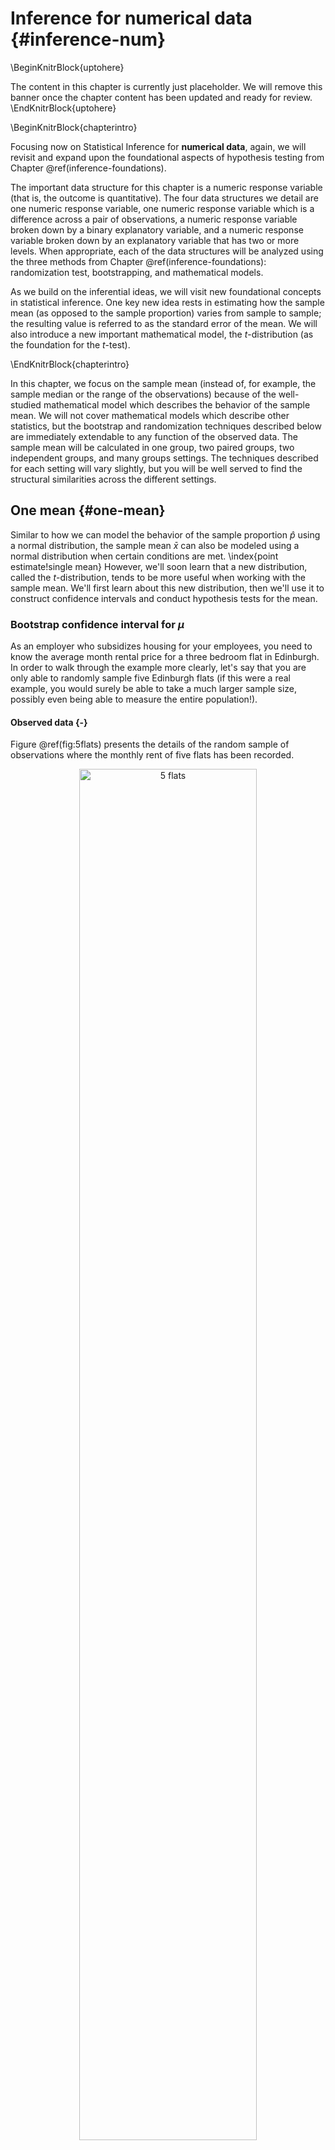 # Inference for numerical data {#inference-num}

\BeginKnitrBlock{uptohere}<div class="uptohere">The content in this chapter is currently just placeholder. We will remove this banner once the chapter content has been updated and ready for review.</div>\EndKnitrBlock{uptohere}

\BeginKnitrBlock{chapterintro}<div class="chapterintro">Focusing now on Statistical Inference for **numerical data**, again, we will revisit and expand upon the foundational aspects of hypothesis testing from Chapter \@ref(inference-foundations).

The important data structure for this chapter is a numeric response variable (that is, the outcome is quantitative).
The four data structures we detail are one numeric response variable, one numeric response variable which is a difference across a pair of observations, a numeric response variable broken down by a binary explanatory variable, and a numeric response variable broken down by an explanatory variable that has two or more levels.
When appropriate, each of the data structures will be analyzed using the three methods from Chapter \@ref(inference-foundations): randomization test, bootstrapping, and mathematical models.

As we build on the inferential ideas, we will visit new foundational concepts in statistical inference.  One key new idea rests in estimating how the sample mean (as opposed to the sample proportion) varies from sample to sample; the resulting value is referred to as the standard error of the mean.  We will also introduce a new important mathematical model, the $t$-distribution (as the foundation for the $t$-test).  </div>\EndKnitrBlock{chapterintro}








In this chapter, we focus on the sample mean (instead of, for example, the sample median or the range of the observations) because of the well-studied mathematical model which describes the behavior of the sample mean.
We will not cover mathematical models which describe other statistics, but the bootstrap and randomization techniques described below are immediately extendable to any function of the observed data.
The sample mean will be calculated in one group, two paired groups, two independent groups, and many groups settings.
The techniques described for each setting will vary slightly, but you will be well served to find the structural similarities across the different settings.


## One mean {#one-mean}

Similar to how we can model the behavior of the
sample proportion $\hat{p}$ using a normal distribution,
the sample mean $\bar{x}$ can also be modeled using
a normal distribution when certain conditions are met.
\index{point estimate!single mean}
However, we'll soon learn that a new distribution,
called the $t$-distribution,
tends to be more useful when working with the sample mean.
We'll first learn about this new distribution,
then we'll use it to construct confidence intervals
and conduct hypothesis tests for the mean.


### Bootstrap confidence interval for $\mu$

As an employer who subsidizes housing for your employees, you need to know the average month rental price for a three bedroom flat in Edinburgh.
In order to walk through the example more clearly, let's say that you are only able to randomly sample five Edinburgh flats (if this were a real example, you would surely be able to take a much larger sample size, possibly even being able to measure the entire population!).


#### Observed data {-}

Figure \@ref(fig:5flats) presents the details of the random sample of observations where the monthly rent of five flats has been recorded.

<div class="figure" style="text-align: center">
<img src="07/figures/5flats.png" alt="5 flats" width="75%" />
<p class="caption">(\#fig:5flats)5 flats</p>
</div>



The sample average monthly rent of £ 1648 is a first guess at the price of three bedroom flats.  However, as a student of statistics, you understand that one sample mean based on a sample of five observations will not necessarily equal the true population average rent for all three bedroom flats in Edinburgh.
Indeed, you can see that the observed rent prices vary with a standard deviation of 340.232, and surely the average monthly rent would be different if a different sample of size five had been taken from the population.
Fortunately, as it did in previous chapters for the sample proportion, bootstrapping will approximate the variability of the sample mean from sample to sample.


#### Variability of the statistic {-}

As with the inferential ideas covered in Chapter \@ref(inference-foundations), the inferential analysis methods in this chapter are grounded in quantifying how one dataset differs from another when they are both taken from the same population.
Again, it still doesn't make sense to to take repeated samples from the same population (same reasoning:  if you have the means to take more samples, a larger sample size will benefit you more than then exact same sample twice).
Just like with proportions, we are going to use the observed data to 

Most of the inferential procedures covered in this text are grounded in quantifying how one data set would differ from another when they are both taken from the same population.
It doesn't make sense to take repeated samples from the same population because if you have the means to take more samples, a larger sample size will benefit you more than the exact same sample twice.
Instead, we measure how the samples behave under an estimate of the population.  Figure \@ref(fig:bootquant1) shows how the unknown original population can be estimated by using the sample to approximate the distribution of 

\BeginKnitrBlock{todo}<div class="todo">need to fill in the example here</div>\EndKnitrBlock{todo}

<div class="figure" style="text-align: center">
<img src="07/figures/bootquant1.png" alt="first figure with the ? pop, then sample, then estimate of the pop." width="75%" />
<p class="caption">(\#fig:bootquant1)first figure with the ? pop, then sample, then estimate of the pop.</p>
</div>


By taking repeated samples from the estimated population, the variability from sample to sample can be observed.  In Figure \@ref(fig:boot2) the repeated bootstrap samples are obviously different both from each other and from the original population.
Recall that the bootstrap samples were taken from the same (estimated) population, and so the differences are due entirely to natural variability in the sampling procedure.

<div class="figure" style="text-align: center">
<img src="07/figures/bootquant2.png" alt="next fig, has the bootstrap samples" width="75%" />
<p class="caption">(\#fig:bootquant2)next fig, has the bootstrap samples</p>
</div>

By summarizing each of the bootstrap samples (here, using the sample mean), we see, directly, the variability of the sample mean, $\bar{x}$, from sample to sample.
The distribution of $\hat{x}_{bs}$ for the Edinburgh flats is shown in Figure \@ref(fig:bootquant3).

\BeginKnitrBlock{todo}<div class="todo">after the plot is made, describe the actual BS samples</div>\EndKnitrBlock{todo}


<div class="figure" style="text-align: center">
<img src="07/figures/bootquant3.png" alt="WITH ADDED HISTOGRAM... boot samples, arrow, histogram of all of them" width="75%" />
<p class="caption">(\#fig:bootquant3)WITH ADDED HISTOGRAM... boot samples, arrow, histogram of all of them</p>
</div>




\BeginKnitrBlock{todo}<div class="todo">add the sampling with replacement part (????)</div>\EndKnitrBlock{todo}


Figure \@ref(fig:flatsbsmean) summarizes one thousand bootstrap samples in a histogram of the bootstrap sample means.
The bootstrapped average rent prices vary from £ 1250 to £ 1995 (with a small observed sample of size 5, a bootstrap resample can sometimes, although rarely, include only repeated measurements of the same observation).
The bootstrap confidence interval is found by locating the middle 90% (for a 90% confidence interval) or a 95% (for a 95% confidence interval) of the bootstrapped statistics.

\BeginKnitrBlock{example}<div class="example">Using Figure \@ref(fig:flatsbsmean), find the 90% and 95% confidence intervals for the true mean monthly rental price of a three bedroom flat in Edinburgh.

---
A 90% confidence interval is given by £ 1429 to £ 1876.  The conclusion is that we are 90% confident that the true average rental price for three bedroom flats in Edinburgh lies somewhere between £ 1429 and £ 1876.


A 95% confidence interval is given by £ 1389.75 to £ 1916.  The conclusion is that we are 90% confident that the true average rental price for three bedroom flats in Edinburgh lies somewhere between £ 1389.75 and £ 1916.</div>\EndKnitrBlock{example}



<div class="figure" style="text-align: center">
<img src="07-inference-num_files/figure-html/flatsbsmean-1.png" alt="The original Edinburgh data is bootstrapped 1,000 times. The histogram provides a sense for the variability of the average rent values from sample to sample." width="70%" />
<p class="caption">(\#fig:flatsbsmean)The original Edinburgh data is bootstrapped 1,000 times. The histogram provides a sense for the variability of the average rent values from sample to sample.</p>
</div>

#### Bootstrap SE confidence interval {-}

Another method for creating bootstrap intervals is built on first calculating the variability of the bootstrap statistics (here, the bootstrap means).  If the bootstrap distribution is relatively symmetric and bell-shaped, then the bootstrap 95% confidence interval can be constructed with the formula familiar from the mathematical models in previous chapters:

$$\mbox{point estimate} \pm 2 \cdot SE_{BS}$$
The number 2 is an approximation connected to the "95%" part of the confidence interval (remember the 68-95-99.7 rule) which will be made more detailed in Section \@ref(one-mean-math).

\BeginKnitrBlock{example}<div class="example">Explain how the SE of the bootstrapped means is calculated and what it is measuring.

---

The SE of the bootstrapped means measures how variable the means are from resample to resample.  The bootstrap SE is a good approximation to the SE of means as if we had taken repeated samples from the original population (which we agreed isn't something we would do because of wasted resources).

Logistically, we can find the standard deviation of the bootstrapped means using the same calculations from Chapter \@ref(eda).  That is, the bootstrapped means are the individual observations about which we measure the variability.</div>\EndKnitrBlock{example}

\BeginKnitrBlock{guidedpractice}<div class="guidedpractice">It turns out that the standard deviation of the bootstrapped means from Figure \@ref(fig:flatsbsmean) is £ 136.9.  [Note: in R the calculation was done using the function `sd()`.]  The average of the observed prices, the best guess point estimate for $\mu$, is  £ 1648.

Find and interpret the confidence interval for $\mu$ (the true average rental price of flats in Edinbugh) using the Bootstrap SE inverval formula.^[Using the formula for the boostrap SE interval, we find the 95% confidence interval for $\mu$ is: 
                                                                                                                                                      $1648 \pm 2 \cdot 136.9 \rightarrow$ (£ 1374.2, £ 1921.8)
                                                                                                                                                      
We are 95% confident that the true average rent price for a three bedroom flat in Edinburgh is somewhere between £ 1374.2 and £ 1921.8.]</div>\EndKnitrBlock{guidedpractice}


\BeginKnitrBlock{example}<div class="example">Compare and contrast the two different 95% confidence intervals for $\mu$ created by finding the percentiles of the bootstrapped means and created by finding the SE of the bootstrapped means.  Do you think the intervals *should* be identical?
  
---
  
* Percentile interval: (£ 1389.75, £ 1916)
* SE interval: (£ 1374.2, £ 1921.8)

The intervals were created using different methods, so it is not surprising that they are not identical.  However, we are pleased to see that the two methods provide very similar interval approximations. 

The technical details surrounding which data structures are best for percentile intervals and which are best for SE intervals is beyond the scope of this text.  However, the larger the samples are, the better the interval estimates will be.</div>\EndKnitrBlock{example}

#### Bootstrap confidence interval for $\sigma$ {-}

Suppose that the research question at hand seeks to understand how variable the rental price of the flats are in Edinburgh.
That is, your interest is no longer in the average rental price of the flats but in the *standard deviation* of the rental prices of all three bedroom flats in Edinburgh, $\sigma$.
You may have already realized that the sample standard deviation, $s$, will work as a good **point estimate** for the parameter of interest: the population standard deviation, $\sigma$.
The point estimate of the five observations is calculated to be $s =$ £  340.23.
While $s =$ £  340.23 might be a good guess for $\sigma$, we prefer to have an interval 
Although there is a mathematical model which describes how $s$ varies from sample to sample, the mathematical model will not be presented in this text.
But even without the mathematical model, bootstrapping can be used to find a confidence interval for the parameter $\sigma$.



\BeginKnitrBlock{example}<div class="example">Describe the bootstrap distribution for the standard deviation shown in Figure \@ref(fig:flatsbssd).

---
  
The distribution is skewed left and centered near £ 340.23, which is the point estimate from the original data. Most observations in this distribution lie between £ 0 and £ 408.1.</div>\EndKnitrBlock{example}

\BeginKnitrBlock{guidedpractice}<div class="guidedpractice">Using Figure \@ref(fig:flatsbssd), find *and interpret* a 90% confidence interval for the population standard deviation for three bedroom flat prices in Edinburgh.^[By looking at the percentile values in Figure \@ref(fig:flatsbssd), the middle 90% of the bootstrap standard deviations are given by the 5 percentile (£ 153.9) and 95 percentile (£ 385.6).  That is, we are 90% confident that the true standard deviation of rent prices is between £ 153.9 and £ 385.6.]</div>\EndKnitrBlock{guidedpractice}

<div class="figure" style="text-align: center">
<img src="07-inference-num_files/figure-html/flatsbssd-1.png" alt="The original Edinburgh data is bootstrapped 1,000 times. The histogram provides a sense for the variability of the standard deviation of the rent values from sample to sample." width="70%" />
<p class="caption">(\#fig:flatsbssd)The original Edinburgh data is bootstrapped 1,000 times. The histogram provides a sense for the variability of the standard deviation of the rent values from sample to sample.</p>
</div>


#### Bootstrapping is not a solution to small sample sizes! {-}

The example presented above is done for a sample with only five observations. 
As with analysis techniques that build on mathematical models, bootstrapping works best when a large random sample has been taken from the population.
Bootstrapping is a method for capturing the variability of a statistic when the mathematical model is unknown (it is not a method for navigating small samples).
As you might guess, the larger the random sample, the more accurately that sample will represent the population of interest.

### Mathematical model {#one-mean-math}


As with the sample proportion, the variability of the sample mean is well described by the mathematical theory given by the Central Limit Theorem.  However, because of missing information about the inherent variability in the population, a $t$-distribution is used in place of the standard normal when performing hypothesis test or confidence interval analyses.

#### A mathematical distribution of $\bar{x}$

The sample mean tends to follow
a normal distribution centered at the population mean, $\mu$,
when certain conditions are met.
Additionally, we can compute a standard error for the sample
mean using the population standard deviation $\sigma$
and the sample size $n$.

\BeginKnitrBlock{onebox}<div class="onebox">**Central Limit Theorem for the sample mean**  
  When we collect a sufficiently large sample of
  $n$ independent observations from a population with
  mean $\mu$ and standard deviation $\sigma$,
  the sampling distribution of $\bar{x}$ will be nearly
  normal with
  \begin{align*}
  &\text{Mean}=\mu
  &&\text{Standard Error }(SE) = \frac{\sigma}{\sqrt{n}}
  \end{align*}</div>\EndKnitrBlock{onebox}


Before diving into confidence intervals and hypothesis
tests using $\bar{x}$, we first need to cover two topics:

* When we modeled $\hat{p}$ using the normal distribution,
    certain conditions had to be satisfied.
    The conditions for working with $\bar{x}$
    are a little more complex, and below, we will discuss
    how to check conditions for inference using a mathematical model.
* The standard error is dependent on the population
    standard deviation, $\sigma$.
    However, we rarely know $\sigma$, and instead
    we must estimate it.
    Because this estimation is itself imperfect,
    we use a new distribution called the
    **$t$-distribution**\index{t-distribution@$t$-distribution}
    to fix this problem, which we discuss in




#### Evaluating the two conditions required for modeling $\bar{x}$ {-}


Two conditions are required to apply the
Central Limit Theorem\index{Central Limit Theorem}
for a sample mean $\bar{x}$:  
* **Independence.** The sample observations must be independent,
    The most common way to satisfy this condition is
    when the sample is a simple random sample from the
    population.
    If the data come from a random process,
    analogous to rolling a die,
    this would also satisfy the independence condition.  
* **Normality.** When a sample is small,
    we also require that the sample observations
    come from a normally distributed population.
    We can relax this condition more and more
    for larger and larger sample sizes.
    This condition is obviously vague,
    making it difficult to evaluate,
    so next we introduce a couple rules of thumb
    to make checking this condition easier.





\BeginKnitrBlock{onebox}<div class="onebox">**General rule: how to perform the normality check**
  
  There is no perfect way to check the normality condition,
  so instead we use two general rules: 

* $\mathbf{n < 30}$: If the sample size $n$ is less than 30
      and there are no clear outliers in the data,
      then we typically assume the data come from
      a nearly normal distribution to satisfy the
      condition.  
* $\mathbf{n \geq 30}$: If the sample size $n$ is at least 30
      and there are no *particularly extreme* outliers,
      then we typically assume the sampling distribution
      of $\bar{x}$ is nearly normal, even if the underlying
      distribution of individual observations is not.</div>\EndKnitrBlock{onebox}

In this first course in statistics, you aren't expected
to develop perfect judgement on the normality condition.
However, you are expected to be able to handle
clear cut cases based on the rules of thumb.^[More
  nuanced guidelines would consider further relaxing
  the *particularly extreme outlier* check when the
  sample size is very large.
  However, we'll leave further discussion here to a future course.]

\BeginKnitrBlock{example}<div class="example">Consider the following two plots
    that come from simple random samples from
    different populations.
    Their sample sizes are $n_1 = 15$ and $n_2 = 50$.

Are the independence and normality conditions met
    in each case?

---
      
Each samples is from a simple random sample of its
  respective population, so the independence condition
  is satisfied.
  Let's next check the normality condition for
  each using the rule of thumb.
  
  The first sample has fewer than 30 observations,
  so we are watching for any clear outliers.
  None are present; while there is a small gap in the
  histogram on the right, this gap is small and
  20% of the observations in this small sample
  are represented in that far right bar of the histogram,
  so we can hardly call these clear outliers.
  With no clear outliers, the normality condition
  is reasonably met.

  The second sample has a sample size greater than 30 and
  includes an outlier that appears to be roughly 5 times
  further from the center of the distribution than the
  next furthest observation.
  This is an example of a particularly extreme outlier,
  so the normality condition would not be satisfied.</div>\EndKnitrBlock{example}

<img src="07-inference-num_files/figure-html/outliersandsscondition-1.png" width="70%" style="display: block; margin: auto;" /><img src="07-inference-num_files/figure-html/outliersandsscondition-2.png" width="70%" style="display: block; margin: auto;" />



In practice, it's typical to also do a mental check to evaluate
whether we have reason to believe the underlying population
would have moderate skew (if $n < 30$)
or have particularly extreme outliers ($n \geq 30$)
beyond what we observe in the data.
For example, consider the number of followers
for each individual account on Twitter,
and then imagine this distribution.
The large majority of accounts have built up
a couple thousand followers or fewer,
while a relatively tiny fraction have amassed
tens of millions of followers,
meaning the distribution is extremely skewed.
When we know the data come from such an extremely
skewed distribution,
it takes some effort to understand what sample
size is large enough for the normality condition
to be satisfied.



\index{Central Limit Theorem!normal data|)}



#### Introducing the $t$-distribution {-}

\index{t-distribution@$t$-distribution|(}
\index{distribution!t@$t$|(}

In practice, we cannot directly calculate the standard error
for $\bar{x}$ since we do not know the population standard
deviation, $\sigma$.
We encountered a similar issue when computing the standard
error for a sample proportion, which relied on the population
proportion, $p$.
Our solution in the proportion context was to use sample
value in place
of the population value when computing the standard error.
We'll employ a similar strategy for computing the standard
error of $\bar{x}$, using the sample
standard deviation $s$ in place of $\sigma$:
\begin{align*}
SE = \frac{\sigma}{\sqrt{n}} \approx \frac{s}{\sqrt{n}}
\end{align*}
This strategy tends to work well when we have
a lot of data and can estimate $\sigma$ using $s$ accurately.
However, the estimate is less precise with smaller samples,
and this leads to problems when using the normal
distribution to model $\bar{x}$.



We'll find it useful to use a new distribution for
inference calculations called the **$t$-distribution**.
A $t$-distribution, shown as a solid line in
Figure \@ref(fig:tDistCompareToNormalDist), has a bell shape.
However, its tails are thicker than the normal distribution's,
meaning observations are more likely to fall beyond two
standard deviations from the mean than under the normal
distribution. 

The extra thick tails of the $t$-distribution are exactly
the correction needed to resolve the problem of using $s$
in place of $\sigma$ in the $SE$ calculation.


<div class="figure" style="text-align: center">
<img src="07-inference-num_files/figure-html/tDistCompareToNormalDist-1.png" alt="Comparison of a $t$-distribution and a normal distribution." width="70%" />
<p class="caption">(\#fig:tDistCompareToNormalDist)Comparison of a $t$-distribution and a normal distribution.</p>
</div>


The $t$-distribution is always centered at zero and
has a single parameter: degrees of freedom.
The **degrees of freedom** \termsub{degrees of freedom ($\pmb{df}$)}
    {degrees of freedom ($df$)!$t$-distribution}
describes the precise form of the bell-shaped $t$-distribution.
Several $t$-distributions are shown in
Figure \@ref(fig:tDistConvergeToNormalDist)
in comparison to the normal distribution.

In general, we'll use a $t$-distribution
with $df = n - 1$ to model the sample mean
when the sample size is $n$.
That is, when we have more observations,
the degrees of freedom will be larger and
the $t$-distribution will look more like the
standard normal distribution;
when the degrees of freedom is about 30 or more,
the $t$-distribution is nearly indistinguishable
from the normal distribution.




<div class="figure" style="text-align: center">
<img src="07-inference-num_files/figure-html/tDistConvergeToNormalDist-1.png" alt="The larger the degrees of freedom, the more closely the $t$-distribution resembles the standard normal distribution." width="70%" />
<p class="caption">(\#fig:tDistConvergeToNormalDist)The larger the degrees of freedom, the more closely the $t$-distribution resembles the standard normal distribution.</p>
</div>



\BeginKnitrBlock{onebox}<div class="onebox">**Degrees of freedom: df**
  
  The degrees of freedom describes the shape of the
  $t$-distribution.
  The larger the degrees of freedom, the more closely
  the distribution approximates the normal model. 
  
  When modeling $\bar{x}$ using the $t$-distribution,
  use $df = n - 1$.</div>\EndKnitrBlock{onebox}


The $t$-distribution allows us greater flexibility than
the normal distribution when analyzing numerical data.
In practice, it's common to use statistical software,
such as R, Python, or SAS for these analyses.
In R, the function used for calculating probabilities under a $t$-distribution is `pt()` (which should seem similar to previous R functions, `pnorm()` and `pchisq()`).
Don't forget that with the $t$-distribution, the degrees of freedom must always be specified!

<!--
Alternatively, a graphing calculator or a
\termsub{$\pmb{t}$-table}{t-table@$t$-table} may be used;
the $t$-table is similar to the normal distribution table,
and it may be found in Appendix \ref{tDistributionTable},
which includes usage instructions and examples
for those who wish to use this option.
-->
No matter the approach you choose, apply your method
using the examples below to confirm your working
understanding of the $t$-distribution.

\BeginKnitrBlock{example}<div class="example">What proportion of the $t$-distribution
    with 18 degrees of freedom falls below -2.10?
      
---
      
Just like a normal probability problem, we first draw
  the picture in Figure \@ref(fig:tDistDF18LeftTail2Point10)
  and shade the area below -2.10.


  Using statistical software, we can obtain a precise
  value: 0.0250.</div>\EndKnitrBlock{example}



```r
# using pt() to find probability under the $t$-distribution
pt(-2.10, df = 18)
#> [1] 0.025
```

<div class="figure" style="text-align: center">
<img src="07-inference-num_files/figure-html/tDistDF18LeftTail2Point10-1.png" alt="The $t$-distribution with 18 degrees of freedom. The area below -2.10 has been shaded." width="70%" />
<p class="caption">(\#fig:tDistDF18LeftTail2Point10)The $t$-distribution with 18 degrees of freedom. The area below -2.10 has been shaded.</p>
</div>



\BeginKnitrBlock{example}<div class="example">A $t$-distribution with 20 degrees of freedom
    is shown in the top panel of
    Figure \@ref(fig:tDistDF20RightTail1Point65).
    Estimate the proportion of the distribution falling
    above 1.65.
    
---

With a normal distribution, this would correspond to
  about 0.05, so we should expect the $t$-distribution
  to give us a value in this neighborhood.
  Using statistical software: 0.0573.</div>\EndKnitrBlock{example}



<div class="figure" style="text-align: center">
<img src="07-inference-num_files/figure-html/tDistDF20RightTail1Point65-1.png" alt="Top: The $t$-distribution with 20 degrees of freedom, with the area above 1.65 shaded. Bottom: The $t$-distribution with 2 degrees of freedom, with the area further than 3 units from 0 shaded." width="70%" /><img src="07-inference-num_files/figure-html/tDistDF20RightTail1Point65-2.png" alt="Top: The $t$-distribution with 20 degrees of freedom, with the area above 1.65 shaded. Bottom: The $t$-distribution with 2 degrees of freedom, with the area further than 3 units from 0 shaded." width="70%" />
<p class="caption">(\#fig:tDistDF20RightTail1Point65)Top: The $t$-distribution with 20 degrees of freedom, with the area above 1.65 shaded. Bottom: The $t$-distribution with 2 degrees of freedom, with the area further than 3 units from 0 shaded.</p>
</div>

\BeginKnitrBlock{example}<div class="example">A $t$-distribution with 2 degrees of freedom
    is shown in the bottom panel of
    Figure \@ref(fig:tDistDF20RightTail1Point65).
    Estimate the proportion of the distribution falling more
    than 3 units from the mean (above or below).
    
---

With so few degrees of freedom, the $t$-distribution will
  give a more notably different value than the normal
  distribution.
  Under a normal distribution, the area would be about
  0.003 using the 68-95-99.7 rule.
  For a $t$-distribution with $df = 2$, the area in both
  tails beyond 3 units totals 0.0955.
  This area is dramatically different than what
  we obtain from the normal distribution.</div>\EndKnitrBlock{example}

\BeginKnitrBlock{guidedpractice}<div class="guidedpractice">What proportion of the $t$-distribution with 19 degrees
of freedom falls above -1.79 units?
Use your preferred method for finding tail areas.^[We want to find the shaded area *above* -1.79 (we leave the picture to you).
  The lower tail area has an area of 0.0447,
  so the upper area would have an area of $1 - 0.0447 = 0.9553$.]</div>\EndKnitrBlock{guidedpractice}

\index{distribution!t@$t$|)}
\index{t-distribution@$t$-distribution|)}



#### One sample $t$-confidence intervals {-}

\index{data!dolphins and mercury|(}

Let's get our first taste of applying the $t$-distribution
in the context of an example about the mercury content
of dolphin muscle.
Elevated mercury concentrations are an important problem
for both dolphins
and other animals, like humans, who occasionally eat them.


<div class="figure" style="text-align: center">
<img src="07/figures/rissosDolphin.jpg" alt="A Risso's dolphin. Photo by Mike Baird, www.bairdphotos.com" width="75%" />
<p class="caption">(\#fig:rissosDolphin)A Risso's dolphin. Photo by Mike Baird, www.bairdphotos.com</p>
</div>

#### Observed data {-}

We will identify a confidence interval for the average mercury content in dolphin muscle using a sample of 19 Risso's dolphins from the Taiji area in Japan. The data are summarized in Table \@ref(tab:summaryStatsOfHgInMuscleOfRissosDolphins). The minimum and maximum observed values can be used to evaluate whether or not there are clear outliers.


<table class="table" style="margin-left: auto; margin-right: auto;">
<caption>(\#tab:summaryStatsOfHgInMuscleOfRissosDolphins)Summary of mercury content in the muscle of 19 Risso's dolphins from the Taiji area. Measurements are in micrograms of mercury per wet gram
    of muscle ($\mu$g/wet g).</caption>
 <thead>
  <tr>
   <th style="text-align:right;"> $n$ </th>
   <th style="text-align:right;"> $\bar{x}$ </th>
   <th style="text-align:right;"> s </th>
   <th style="text-align:right;"> minimum </th>
   <th style="text-align:right;"> maximum </th>
  </tr>
 </thead>
<tbody>
  <tr>
   <td style="text-align:right;"> 19 </td>
   <td style="text-align:right;"> 4.4 </td>
   <td style="text-align:right;"> 2.3 </td>
   <td style="text-align:right;"> 1.7 </td>
   <td style="text-align:right;"> 9.2 </td>
  </tr>
</tbody>
</table>

\BeginKnitrBlock{example}<div class="example">Are the independence and
    normality conditions satisfied for this data set?
      
---
      
The observations are a simple random sample,
  therefore independence is reasonable.
  The summary statistics in
  Table \@ref(tab:summaryStatsOfHgInMuscleOfRissosDolphins)
  do not suggest any clear outliers, with
  all observations are within 2.5 standard deviations
  of the mean.
  Based on this evidence, the normality condition
  seems reasonable.</div>\EndKnitrBlock{example}

In the normal model, we used $z^{\star}$ and the standard error to determine the width of a confidence interval. We revise the confidence interval formula slightly when using the $t$-distribution:
\begin{align*}
&\text{point estimate} \ \pm\  t^{\star}_{df} \times SE
&&\to
&&\bar{x} \ \pm\  t^{\star}_{df} \times \frac{s}{\sqrt{n}}
\end{align*}

\BeginKnitrBlock{example}<div class="example">Using the summary statistics in
    Table \@ref(tab:summaryStatsOfHgInMuscleOfRissosDolphins),
    compute the standard error for the average
    mercury content in the $n = 19$ dolphins.
    
---
      
We plug in $s$ and $n$ into the formula:
  $SE
    = s / \sqrt{n}
    = 2.3 / \sqrt{19}
    = 0.528$.</div>\EndKnitrBlock{example}

The value $t^{\star}_{df}$ is a cutoff we obtain based on the
confidence level and the $t$-distribution with $df$ degrees
of freedom.
That cutoff is found in the same way as with a normal
distribution: we find $t^{\star}_{df}$ such that
the fraction of the $t$-distribution with $df$ degrees
of freedom within a distance $t^{\star}_{df}$
of 0 matches the confidence level of interest.

\BeginKnitrBlock{example}<div class="example">
When $n = 19$, what is the appropriate
    degrees of freedom?
    Find $t^{\star}_{df}$ for this degrees of freedom
    and the confidence level of 95%
    
---
  
The degrees of freedom is easy to calculate:
  $df = n - 1 = 18$.
  
  Using statistical software, we find the cutoff where
  the upper tail is equal to 2.5%:
  $t^{\star}_{18} = 2.10$.
  The area below -2.10 will also be equal to 2.5%.
  That is, 95% of the $t$-distribution with $df = 18$
  lies within 2.10 units of 0.</div>\EndKnitrBlock{example}

\BeginKnitrBlock{onebox}<div class="onebox">**Degrees of freedom for a single sample.**
  
If the sample has $n$ observations and we are examining a single mean, then we use the $t$-distribution with $df=n-1$ degrees of freedom.</div>\EndKnitrBlock{onebox}

%In our current example, we should use the $t$-distribution
%with $df=19-1=18$ degrees of freedom.
%We can generally identify $t_{18}^{\star}$
%using statistical software.
%Alternatively, we could use the $t$-table in
%Appendix \ref{tDistributionTable}.
%Generally the value of $t^{\star}_{df}$ is slightly larger
%than what we would get under the normal model with $z^{\star}$.

\BeginKnitrBlock{example}<div class="example">Compute and interpret the 95% confidence interval
    for the average mercury content in Risso's dolphins.
    
---

We can construct the confidence interval as
  \begin{align*}
  \bar{x} \ \pm\  t^{\star}_{18} \times SE
    \quad \to \quad 4.4 \ \pm\  2.10 \times 0.528
    \quad \to \quad (3.29, 5.51)
  \end{align*}
  We are 95% confident the average mercury content of muscles
  in Risso's dolphins is between 3.29 and 5.51 $\mu$g/wet gram,
  which is considered extremely high.</div>\EndKnitrBlock{example}

\index{data!dolphins and mercury|)}

\BeginKnitrBlock{onebox}<div class="onebox">**Finding a $t$-confidence interval for the mean, $\mu$.**
  
  Based on a sample of $n$ independent and nearly normal
  observations, a confidence interval for the population
  mean is
  \begin{align*}
  &\text{point estimate} \ \pm\  t^{\star}_{df} \times SE
  &&\to
  &&\bar{x} \ \pm\  t^{\star}_{df} \times \frac{s}{\sqrt{n}}
  \end{align*}
  where $\bar{x}$ is the sample mean, $t^{\star}_{df}$
  corresponds to the confidence level and degrees of freedom
  $df$, and $SE$ is the standard error as estimated by
  the sample.</div>\EndKnitrBlock{onebox}

\BeginKnitrBlock{guidedpractice}<div class="guidedpractice">The FDA's webpage provides some data on mercury content of fish.
Based on a sample of 15 croaker white fish (Pacific),
a sample mean and standard deviation were computed as 0.287
and 0.069 ppm (parts per million), respectively.
The 15 observations ranged from 0.18 to 0.41 ppm.
We will assume these observations are independent.
Based on the summary statistics of the data,
do you have any objections to the normality condition
of the individual observations?^[The sample size is under 30,
  so we check for obvious outliers:
  since all observations are within 2 standard deviations
  of the mean, there are no such clear outliers.]</div>\EndKnitrBlock{guidedpractice}


\index{data!white fish and mercury|(}


\BeginKnitrBlock{example}<div class="example">Estimate the standard error of
    $\bar{x} = 0.287$ ppm using the data summaries in the previous Guided Practice.    If we are to use the $t$-distribution to create a
    90% confidence interval for the actual mean of the
    mercury content, identify the degrees of freedom
    and $t^{\star}_{df}$.
  
---
      
The standard error: $SE = \frac{0.069}{\sqrt{15}} = 0.0178$.

  Degrees of freedom: $df = n - 1 = 14$.

  Since the goal is a 90% confidence interval,
  we choose $t_{14}^{\star}$ so that the two-tail area
  is 0.1:
  $t^{\star}_{14} = 1.76$.</div>\EndKnitrBlock{example}

<!--
\begin{onebox}{Confidence interval for a single mean}
  Once you've determined a one-mean confidence interval
  would be helpful for an application,
  there are four steps to constructing the interval:
  \begin{description}
  \item[Prepare.]
      Identify $\bar{x}$, $s$, $n$, and determine what
      confidence level you wish to use.
  \item[Check.]
      Verify the conditions to ensure $\bar{x}$
      is nearly normal.
  \item[Calculate.]
      If the conditions hold, compute $SE$,
      find $t_{df}^{\star}$, and construct the interval.
  \item[Conclude.]
      Interpret the confidence interval in the context
      of the problem.
  \end{description}
\end{onebox}
-->


\BeginKnitrBlock{guidedpractice}<div class="guidedpractice">Using the information and results of the previous Guided Practice and Example, compute a 90% confidence interval for the average mercury content of croaker white fish (Pacific).^[$\bar{x} \ \pm\ t^{\star}_{14} \times SE
      \ \to\  0.287 \ \pm\  1.76 \times 0.0178
      \ \to\ (0.256, 0.318)$.
  We are 90% confident that the average mercury content
  of croaker white fish (Pacific) is between 0.256 and 0.318 ppm.]</div>\EndKnitrBlock{guidedpractice}


\BeginKnitrBlock{guidedpractice}<div class="guidedpractice">The 90% confidence interval from the previous
Guided Practice is 0.256 ppm to 0.318 ppm.
Can we say that 90% of croaker white fish (Pacific)
have mercury levels between 0.256 and 0.318 ppm?^[No, a confidence interval only provides a range
  of plausible values for a population parameter,
  in this case the population mean.
  It does not describe what we might observe
  for individual observations.]</div>\EndKnitrBlock{guidedpractice}

\index{data!white fish and mercury|)}

#### One sample $t$-tests {-}

Now that we've used the $t$-distribution for making a confidence
intervals for a mean, let's speed on through to
hypothesis tests for the mean.

<!--
\newcommand{\cherryblossomn}{100}
\newcommand{\cherryblossommean}{97.32}
\newcommand{\cherryblossomnull}{93.29}
\newcommand{\cherryblossomsd}{16.98}
\newcommand{\cherryblossomse}{1.70}
\newcommand{\cherryblossomz}{2.37}
-->

Is the typical US runner getting faster or slower over time? We consider this question in the context of the Cherry Blossom Race, which is a 10-mile race in Washington, DC each spring.

The average time for all runners who finished the Cherry Blossom Race in 2006 was 93.29 minutes (93 minutes and about 17 seconds). We want to determine using data from 100 participants in the 2017 Cherry Blossom Race whether runners in this race are getting faster or slower, versus the other possibility that there has been no change.

\BeginKnitrBlock{guidedpractice}<div class="guidedpractice">What are appropriate hypotheses for this context?^[$H_0$: The average 10-mile run time was the same for 2006 and 2017. $\mu = 93.29$ minutes. $H_A$: The average 10-mile run time for 2017 was \emph{different} than that of 2006. $\mu \neq 93.29$ minutes.]</div>\EndKnitrBlock{guidedpractice}

\BeginKnitrBlock{guidedpractice}<div class="guidedpractice">The data come from a simple random sample of all participants,
so the observations are independent.
However, should we be worried about the normality condition?
See Figure \@ref(fig:run10SampTimeHistogram) for a histogram
of the differences and evaluate if we can move
forward.^[With a sample of 100,
  we should only be concerned if there is are particularly
  extreme outliers.
  The histogram of the data doesn't show any outliers of concern
  (and arguably, no outliers at all).]</div>\EndKnitrBlock{guidedpractice}



<div class="figure" style="text-align: center">
<img src="07-inference-num_files/figure-html/run10SampTimeHistogram-1.png" alt="A histogram of `time` for the sample Cherry Blossom Race data." width="70%" />
<p class="caption">(\#fig:run10SampTimeHistogram)A histogram of `time` for the sample Cherry Blossom Race data.</p>
</div>

When completing a hypothesis test for the one-sample mean,
the process is nearly identical to completing a hypothesis
test for a single proportion.
First, we find the Z score using the observed value,
null value, and standard error;
however, we call it a **T score** since we use
a $t$-distribution for calculating the tail area.
Then we finding the p-value using the same ideas we used
previously: find the one-tail area under the sampling
distribution, and double it.



\BeginKnitrBlock{example}<div class="example">With both the independence
    and normality conditions satisfied,
    we can proceed with a hypothesis test using
    the $t$-distribution.
    The sample mean and sample standard deviation
    of the sample
    of 100 runners from the
    2017 Cherry Blossom Race
    are 97.32 and 16.98 minutes,
    respectively.
    Recall that the sample size is 100
    and the average run time in 2006 was 93.29 minutes.
    Find the test statistic and p-value.
    What is your conclusion?

---
  
To find the test statistic (T score),
  we first must determine the standard error:
  \begin{align*}
  SE
    = 16.98 / \sqrt{100}
    = 1.70
  \end{align*}
  Now we can compute the \emph{T score}
  using the sample mean (97.32),
  null value (98.29), and $SE$:
  \begin{align*}
  T
    = \frac{97.32 - 93.29}{1.70}
    = 2.37
  \end{align*}
  For $df = 100 - 1 = 99$,
  we can determine using statistical software
  (or a $t$-table, see below) that the one-tail area is 0.01,
  which we double to get the p-value: 0.02.

  Because the p-value is smaller than 0.05,
  we reject the null hypothesis.
  That is, the data provide strong evidence that the average
  run time for the Cherry Blossom Run in 2017 is different
  than the 2006 average.
  Since the observed value is above the null value
  and we have rejected the null hypothesis, we would conclude
  that runners in the race were slower on average in 2017
  than in 2006.</div>\EndKnitrBlock{example}


```r
# using pt() to find the p-value
1 - pt(2.37, df = 99)
#> [1] 0.00986
```


\BeginKnitrBlock{onebox}<div class="onebox">**When using a $t$-distribution, we use a T score (same as Z score).**

To help us remember to use the $t$-distribution,
we use a $T$ to represent the test statistic,
and we often call this a **T score**.
The Z score and T score are computed in the exact same way
and are conceptually identical:
each represents how many standard errors the observed value
is from the null value.</div>\EndKnitrBlock{onebox}

<!--
\begin{onebox}{Hypothesis testing for a single mean}
  Once you've determined a one-mean hypothesis test is the
  correct procedure, there are four steps to completing the
  test:
  \begin{description}
  \item[Prepare.]
      Identify the parameter of interest,
      list out hypotheses,
      identify the significance level,
      and identify $\bar{x}$, $s$, and $n$.
  \item[Check.]
      Verify conditions to ensure $\bar{x}$ is nearly normal.
  \item[Calculate.]
      If the conditions hold, compute $SE$,
      compute the T score, and identify the p-value.
  \item[Conclude.]
      Evaluate the hypothesis test by comparing the p-value
      to $\alpha$, and provide a conclusion in the context
      of the problem.
  \end{description}
\end{onebox}
-->

<!--
\CalculatorVideos{confidence intervals and hypothesis tests for a single mean}


{\input{ch_inference_for_means/TeX/one-sample_means_with_the_t-distribution.tex}}
-->





## Paired difference {#paired-data}


### case study

### Randomization test for $H_0: \mu_d = 0$

for randomization, idea of coin flipping

##### Observed data {-}

##### Variability of the statistic {-}

##### Observed statistic vs. null statistics {-}

### Bootstrap confidence interval for $\mu_d$

for bootstrap and mathematical model there is not much to do here except go through a full example.  tie the ideas back to the one-sample problem.


##### Observed data {-}

##### Variability of the statistic {-}

### Mathematical model

for bootstrap and mathematical model there is not much to do here except go through a full example.  tie the ideas back to the one-sample problem.


##### Observed data {-}

##### Variability of the statistic {-}

##### Observed statistic vs. null statistics {-}



## Difference of two means


### case study

### Randomization test for $H_0: \mu_1 - \mu_2 = 0$

need to talk about the way to randomize is almost identical to chapter 5 & 6.  a new plot will probably help (but again, very similar to 5.7) 

##### Observed data {-}

##### Variability of the statistic {-}

##### Observed statistic vs. null statistics {-}

### Bootstrap confidence interval for $\mu_1 - \mu_2$

tie back to idea in chapter 6 for two proportion CI.  

##### Observed data {-}

##### Variability of the statistic {-}

### Mathematical model

t-test.  mention that there are lots of nuances outside the scope of this book.

##### Observed data {-}

##### Variability of the statistic {-}

##### Observed statistic vs. null statistics {-}


## Comparing many means with ANOVA  {#anovaAndRegrWithCategoricalVariables}


\index{analysis of variance (ANOVA)|(}


Sometimes we want to compare means across many groups.
We might initially think to do pairwise comparisons.
For example, if there were three groups, we might be tempted
to compare the first mean with the second,
then with the third,
and then finally compare the second and third means for
a total of three comparisons.
However, this strategy can be treacherous.
If we have many groups and do many comparisons,
it is likely that we will eventually find a difference
just by chance, even if there is no difference in the
populations.
Instead, we should apply a holistic test to check whether
there is evidence that at least one pair groups are
in fact different, and this is where **ANOVA** saves
the day.




In this section, we will learn a new method called
**analysis of variance (ANOVA)** and a new test
statistic called $F$ (which we will introduce in our discussion of mathematical models).
ANOVA uses a single hypothesis test to check whether
the means across many groups are equal:

* $H_0$: The mean outcome is the same across all groups. In statistical notation, $\mu_1 = \mu_2 = \cdots = \mu_k$ where $\mu_i$ represents the mean of the outcome for observations in category $i$.  
* $H_A$: At least one mean is different.

Generally we must check three conditions on the data before performing ANOVA:  
* the observations are independent within and across groups,  
* the data within each group are nearly normal, and  
* the variability across the groups is about equal.  

When these three conditions are met, we may perform an ANOVA to determine whether the data provide strong evidence against the null hypothesis that all the $\mu_i$ are equal.

\BeginKnitrBlock{example}<div class="example">College departments commonly run multiple
    lectures of the same introductory course each semester
    because of high demand.
    Consider a statistics department that runs three lectures
    of an introductory statistics course.
    We might like to determine whether there are statistically
    significant differences in first exam scores in these three
    classes ($A$, $B$, and $C$).
    Describe appropriate hypotheses to determine whether
    there are any differences between the three classes.
    
---
      
The hypotheses may be written in the following form:  
* $H_0$: The average score is identical in all lectures.
      Any observed difference is due to chance.  
      Notationally, we write $\mu_A=\mu_B=\mu_C$.
* $H_A$: The average score varies by class.
      We would reject the null hypothesis in favor of the
      alternative hypothesis if there were larger differences
      among the class averages than what we might expect
      from chance alone.</div>\EndKnitrBlock{example}

Strong evidence favoring the alternative hypothesis in ANOVA
is described by unusually large differences among the group means.
We will soon learn that assessing the variability of the group
means relative to the variability among individual observations
within each group is key to ANOVA's success.

\BeginKnitrBlock{example}<div class="example">Examine Figure \@ref(fig:toyANOVA). Compare groups I, II, and III. 
Can you visually determine if the differences in the group centers is due to chance or not? 
  Now compare groups IV, V, and VI.
Do these differences appear to be due to chance?

---
      
  Any real difference in the means of groups I, II, and III
  is difficult to discern, because the data within each group
  are very volatile relative to any differences in the
  average outcome.
  On the other hand, it appears there are differences
  in the centers of groups IV, V, and VI.
  For instance, group V appears to have a higher mean than
  that of the other two groups.
  Investigating groups IV, V, and VI, we see the differences
  in the groups' centers are noticeable because those
  differences are large *relative to the variability
  in the individual observations within each group*.</div>\EndKnitrBlock{example}


<div class="figure" style="text-align: center">
<img src="07-inference-num_files/figure-html/toyANOVA-1.png" alt="Side-by-side dot plot for the outcomes for six groups." width="70%" />
<p class="caption">(\#fig:toyANOVA)Side-by-side dot plot for the outcomes for six groups.</p>
</div>

#### Batting case study {-}

\index{data!MLB batting|(}

<!--
\newcommand{\mlbdata}{\data{bat18}}
\newcommand{\mlbN}{429}
\newcommand{\mlbK}{3}
\newcommand{\mlbMinAB}{100}
\newcommand{\mlbDFA}{2}
\newcommand{\mlbDFB}{426}
\newcommand{\mlbF}{5.077}
\newcommand{\mlbPvalue}{0.0066}
-->

We would like to discern whether there are real differences
between the batting performance of baseball players according
to their position:
outfielder (OF), infielder (IF),
%designated hitter (DH),
and catcher (C).
We will use a data set called `mlb_players_18`,
which includes batting records of 429 Major League
Baseball (MLB) players from the 2018 season who had
at least 100 at bats.
Six of the 429 cases represented in `mlb_players_18`
are shown in Figure \@ref(tab:mlbBat18DataMatrix),
and descriptions for each variable are provided
in Figure \@ref(tab:mlbBat18Variables).
The measure we will use for the player batting
performance (the outcome variable) is on-base
percentage (`OBP`).
The on-base percentage roughly represents the fraction
of the time a player successfully gets on base or hits
a home run.


<table class="table" style="margin-left: auto; margin-right: auto;">
<caption>(\#tab:mlbBat18DataMatrix)Six cases from the `mlb_players_18` data matrix.</caption>
 <thead>
  <tr>
   <th style="text-align:left;"> name </th>
   <th style="text-align:left;"> team </th>
   <th style="text-align:left;"> position </th>
   <th style="text-align:right;"> games </th>
   <th style="text-align:right;"> AB </th>
   <th style="text-align:right;"> R </th>
   <th style="text-align:right;"> H </th>
   <th style="text-align:right;"> doubles </th>
   <th style="text-align:right;"> triples </th>
   <th style="text-align:right;"> HR </th>
   <th style="text-align:right;"> RBI </th>
   <th style="text-align:right;"> walks </th>
   <th style="text-align:right;"> strike_outs </th>
   <th style="text-align:right;"> stolen_bases </th>
   <th style="text-align:right;"> caught_stealing_base </th>
   <th style="text-align:right;"> AVG </th>
   <th style="text-align:right;"> OBP </th>
   <th style="text-align:right;"> SLG </th>
   <th style="text-align:right;"> OPS </th>
  </tr>
 </thead>
<tbody>
  <tr>
   <td style="text-align:left;"> Abreu, J </td>
   <td style="text-align:left;"> CWS </td>
   <td style="text-align:left;"> 1B </td>
   <td style="text-align:right;"> 128 </td>
   <td style="text-align:right;"> 499 </td>
   <td style="text-align:right;"> 68 </td>
   <td style="text-align:right;"> 132 </td>
   <td style="text-align:right;"> 36 </td>
   <td style="text-align:right;"> 1 </td>
   <td style="text-align:right;"> 22 </td>
   <td style="text-align:right;"> 78 </td>
   <td style="text-align:right;"> 37 </td>
   <td style="text-align:right;"> 109 </td>
   <td style="text-align:right;"> 2 </td>
   <td style="text-align:right;"> 0 </td>
   <td style="text-align:right;"> 0.265 </td>
   <td style="text-align:right;"> 0.325 </td>
   <td style="text-align:right;"> 0.473 </td>
   <td style="text-align:right;"> 0.798 </td>
  </tr>
  <tr>
   <td style="text-align:left;"> Acuna Jr., R </td>
   <td style="text-align:left;"> ATL </td>
   <td style="text-align:left;"> LF </td>
   <td style="text-align:right;"> 111 </td>
   <td style="text-align:right;"> 433 </td>
   <td style="text-align:right;"> 78 </td>
   <td style="text-align:right;"> 127 </td>
   <td style="text-align:right;"> 26 </td>
   <td style="text-align:right;"> 4 </td>
   <td style="text-align:right;"> 26 </td>
   <td style="text-align:right;"> 64 </td>
   <td style="text-align:right;"> 45 </td>
   <td style="text-align:right;"> 123 </td>
   <td style="text-align:right;"> 16 </td>
   <td style="text-align:right;"> 5 </td>
   <td style="text-align:right;"> 0.293 </td>
   <td style="text-align:right;"> 0.366 </td>
   <td style="text-align:right;"> 0.552 </td>
   <td style="text-align:right;"> 0.917 </td>
  </tr>
  <tr>
   <td style="text-align:left;"> Adam, J </td>
   <td style="text-align:left;"> KC </td>
   <td style="text-align:left;"> P </td>
   <td style="text-align:right;"> 1 </td>
   <td style="text-align:right;"> 0 </td>
   <td style="text-align:right;"> 0 </td>
   <td style="text-align:right;"> 0 </td>
   <td style="text-align:right;"> 0 </td>
   <td style="text-align:right;"> 0 </td>
   <td style="text-align:right;"> 0 </td>
   <td style="text-align:right;"> 0 </td>
   <td style="text-align:right;"> 0 </td>
   <td style="text-align:right;"> 0 </td>
   <td style="text-align:right;"> 0 </td>
   <td style="text-align:right;"> 0 </td>
   <td style="text-align:right;"> 0.000 </td>
   <td style="text-align:right;"> 0.000 </td>
   <td style="text-align:right;"> 0.000 </td>
   <td style="text-align:right;"> 0.000 </td>
  </tr>
  <tr>
   <td style="text-align:left;"> Adames, W </td>
   <td style="text-align:left;"> TB </td>
   <td style="text-align:left;"> SS </td>
   <td style="text-align:right;"> 85 </td>
   <td style="text-align:right;"> 288 </td>
   <td style="text-align:right;"> 43 </td>
   <td style="text-align:right;"> 80 </td>
   <td style="text-align:right;"> 7 </td>
   <td style="text-align:right;"> 0 </td>
   <td style="text-align:right;"> 10 </td>
   <td style="text-align:right;"> 34 </td>
   <td style="text-align:right;"> 31 </td>
   <td style="text-align:right;"> 95 </td>
   <td style="text-align:right;"> 6 </td>
   <td style="text-align:right;"> 5 </td>
   <td style="text-align:right;"> 0.278 </td>
   <td style="text-align:right;"> 0.348 </td>
   <td style="text-align:right;"> 0.406 </td>
   <td style="text-align:right;"> 0.754 </td>
  </tr>
  <tr>
   <td style="text-align:left;"> Adams, A </td>
   <td style="text-align:left;"> WSH </td>
   <td style="text-align:left;"> P </td>
   <td style="text-align:right;"> 2 </td>
   <td style="text-align:right;"> 0 </td>
   <td style="text-align:right;"> 0 </td>
   <td style="text-align:right;"> 0 </td>
   <td style="text-align:right;"> 0 </td>
   <td style="text-align:right;"> 0 </td>
   <td style="text-align:right;"> 0 </td>
   <td style="text-align:right;"> 0 </td>
   <td style="text-align:right;"> 0 </td>
   <td style="text-align:right;"> 0 </td>
   <td style="text-align:right;"> 0 </td>
   <td style="text-align:right;"> 0 </td>
   <td style="text-align:right;"> 0.000 </td>
   <td style="text-align:right;"> 0.000 </td>
   <td style="text-align:right;"> 0.000 </td>
   <td style="text-align:right;"> 0.000 </td>
  </tr>
  <tr>
   <td style="text-align:left;"> Adams, C </td>
   <td style="text-align:left;"> NYY </td>
   <td style="text-align:left;"> P </td>
   <td style="text-align:right;"> 1 </td>
   <td style="text-align:right;"> 0 </td>
   <td style="text-align:right;"> 0 </td>
   <td style="text-align:right;"> 0 </td>
   <td style="text-align:right;"> 0 </td>
   <td style="text-align:right;"> 0 </td>
   <td style="text-align:right;"> 0 </td>
   <td style="text-align:right;"> 0 </td>
   <td style="text-align:right;"> 0 </td>
   <td style="text-align:right;"> 0 </td>
   <td style="text-align:right;"> 0 </td>
   <td style="text-align:right;"> 0 </td>
   <td style="text-align:right;"> 0.000 </td>
   <td style="text-align:right;"> 0.000 </td>
   <td style="text-align:right;"> 0.000 </td>
   <td style="text-align:right;"> 0.000 </td>
  </tr>
</tbody>
</table>
  


<table class="table" style="margin-left: auto; margin-right: auto;">
<caption>(\#tab:mlbBat18Variables)Variables and their descriptions for the mlb_players_18 data set.</caption>
 <thead>
  <tr>
   <th style="text-align:left;"> variable </th>
   <th style="text-align:left;"> description </th>
  </tr>
 </thead>
<tbody>
  <tr>
   <td style="text-align:left;"> name </td>
   <td style="text-align:left;"> Player name </td>
  </tr>
  <tr>
   <td style="text-align:left;"> team </td>
   <td style="text-align:left;"> The abbreviated name of the player's team </td>
  </tr>
  <tr>
   <td style="text-align:left;"> position </td>
   <td style="text-align:left;"> The player's primary field position (OF, IF, C) </td>
  </tr>
  <tr>
   <td style="text-align:left;"> AB </td>
   <td style="text-align:left;"> Number of opportunities at bat </td>
  </tr>
  <tr>
   <td style="text-align:left;"> H </td>
   <td style="text-align:left;"> Number of hits </td>
  </tr>
  <tr>
   <td style="text-align:left;"> HR </td>
   <td style="text-align:left;"> Number of home runs </td>
  </tr>
  <tr>
   <td style="text-align:left;"> RBI </td>
   <td style="text-align:left;"> Number of runs batted in </td>
  </tr>
  <tr>
   <td style="text-align:left;"> AVG </td>
   <td style="text-align:left;"> Batting average, which is equal to H/AB </td>
  </tr>
  <tr>
   <td style="text-align:left;"> OBP </td>
   <td style="text-align:left;"> On-base percentage, which is roughly equal to the fraction of times a player gets on base or hits a home run </td>
  </tr>
</tbody>
</table>

\BeginKnitrBlock{guidedpractice}<div class="guidedpractice">The null hypothesis under consideration is the following:
$\mu_{OF} = \mu_{IF} = %\mu_{DH} = 
    \mu_{C}$.
Write the null and corresponding alternative hypotheses
in plain language.^[$H_0$: The average on-base percentage is equal
  across the four positions.
  $H_A$: The average on-base percentage varies across some
  (or all) groups.]</div>\EndKnitrBlock{guidedpractice}

\BeginKnitrBlock{example}<div class="example">The player positions have been divided
    into three groups: outfield (OF), infield (IF),
    and catcher (C).
    What would be an appropriate point estimate of the on-base
    percentage by outfielders, $\mu_{OF}$?
  
---
      
  A good estimate of the on-base percentage by outfielders would
  be the sample average of `OBP` for just those players
  whose position is outfield: $\bar{x}_{OF} = 0.320$.</div>\EndKnitrBlock{example}



### Randomization test for $H_0: \mu_1 = \mu_2 = \ldots = \mu_k$

Table \@ref(tab:mlbHRPerABSummaryTable) provides summary statistics for each group. A side-by-side box plot for the on-base percentage is shown in Figure \@ref(fig:mlbANOVABoxPlot). Notice that the variability appears to be approximately constant across groups; nearly constant variance across groups is an important assumption that must be satisfied before we consider the ANOVA approach.


<table class="table" style="margin-left: auto; margin-right: auto;">
<caption>(\#tab:mlbHRPerABSummaryTable)Summary statistics of on-base percentage, split by player position.</caption>
 <thead>
  <tr>
   <th style="text-align:left;">  </th>
   <th style="text-align:right;"> OF </th>
   <th style="text-align:right;"> IF </th>
   <th style="text-align:right;"> C </th>
  </tr>
 </thead>
<tbody>
  <tr>
   <td style="text-align:left;"> Sample size ($n_i$) </td>
   <td style="text-align:right;"> 160.000 </td>
   <td style="text-align:right;"> 205.000 </td>
   <td style="text-align:right;"> 64.000 </td>
  </tr>
  <tr>
   <td style="text-align:left;"> Sample mean ($\bar{x}_i$) </td>
   <td style="text-align:right;"> 0.320 </td>
   <td style="text-align:right;"> 0.318 </td>
   <td style="text-align:right;"> 0.302 </td>
  </tr>
  <tr>
   <td style="text-align:left;"> Sample SD ($s_i$) </td>
   <td style="text-align:right;"> 0.043 </td>
   <td style="text-align:right;"> 0.038 </td>
   <td style="text-align:right;"> 0.038 </td>
  </tr>
</tbody>
</table>


<div class="figure" style="text-align: center">
<img src="07-inference-num_files/figure-html/mlbANOVABoxPlot-1.png" alt="Side-by-side box plot of the on-base percentage for 429 players across four groups. There is one prominent outlier visible in the infield group, but with 154 observations in the infield group, this outlier is not a concern." width="70%" />
<p class="caption">(\#fig:mlbANOVABoxPlot)Side-by-side box plot of the on-base percentage for 429 players across four groups. There is one prominent outlier visible in the infield group, but with 154 observations in the infield group, this outlier is not a concern.</p>
</div>


\BeginKnitrBlock{example}<div class="example">The largest difference between the sample means
    is between the catcher and the outfielder positions.
    Consider again the original hypotheses:

* $H_0$: $\mu_{OF} = \mu_{IF} = \mu_{C}$

* $H_A$: The average on-base percentage ($\mu_i$) varies
        across some (or all) groups.

    Why might it be inappropriate to run the test by simply
    estimating whether the difference of $\mu_{C}$ and
    $\mu_{OF}$ is statistically significant at a 0.05
    significance level?  
---
      
The primary issue here is that we are inspecting the data
  before picking the groups that will be compared.
  It is inappropriate to examine all data by eye
  (informal testing) and only afterwards decide which parts
  to formally test.
  This is called **data snooping** or **data fishing**.
  Naturally, we would pick the groups with the large
  differences for the formal test, and this would leading
  to an inflation in the Type 1 Error rate.
  To understand this better, let's consider a slightly
  different problem.

  Suppose we are to measure the aptitude for students in
  20 classes in a large elementary school at the beginning
  of the year.
  In this school, all students are randomly assigned to
  classrooms, so any differences we observe between the
  classes at the start of the year are completely due
  to chance.
  However, with so many groups, we will probably observe
  a few groups that look rather different from each other.
  If we select only these classes that look so different
  and then perform a formal test,
  we will probably make the wrong conclusion that the
  assignment wasn't random.
  While we might only formally test differences
  for a few pairs of classes, we informally evaluated
  the other classes by eye before choosing the most extreme
  cases for a comparison.</div>\EndKnitrBlock{example}

For additional information on the ideas expressed above, we recommend
reading about the
**prosecutor's fallacy**.^[See, for example,
  [textbook-prosecutors_fallacy](andrewgelman.com/2007/05/18/the\_prosecutors.]



#### Observed data {-}

In the next section we will learn how to use the $F$ statistic
to test whether observed differences in sample means
could have happened just by chance even if there was no
difference in the respective population means.


The method of analysis of variance in this context focuses
on answering one question:
is the variability in the sample means so large that it seems
unlikely to be from chance alone?
This question is different from earlier testing procedures
since we will *simultaneously* consider many groups,
and evaluate whether their sample means differ more than
we would expect from natural variation.
We call this variability the
**mean square between groups ($MSG$)**,
and it has an associated degrees of freedom,
$df_{G} = k - 1$ when there are
$k$ groups.
The $MSG$ can be thought of as a scaled variance formula
for means.
If the null hypothesis is true, any variation in the sample
means is due to chance and shouldn't be too large.
Details of $MSG$ calculations are provided in the
footnote.^[Let $\bar{x}$ represent the mean of
  outcomes across all groups.
  Then the mean square between groups is computed as
  \begin{align*}
  MSG
    = \frac{1}{df_{G}}SSG
    = \frac{1}{k-1}\sum_{i=1}^{k} n_{i}
        \left(\bar{x}_{i} - \bar{x}\right)^2
  \end{align*}
  where $SSG$ is called the **sum of squares between groups**
  and $n_{i}$ is the sample size of group $i$.]


However, we typically use software for these computations.

\index{degrees of freedom (df)!ANOVA}




The mean square between the groups is, on its own, quite useless
in a hypothesis test.
We need a benchmark value for how much variability should
be expected among the sample means if the null hypothesis is true.
To this end, we compute a pooled variance estimate,
often abbreviated as the **mean square error ($MSE$)**,
which has an associated degrees of freedom value $df_E = n - k$.
It is helpful to think of $MSE$ as a measure of the variability
within the groups.
Details of the computations of the $MSE$ and a link to an
extra online section for ANOVA calculations are provided
in the footnote^[Let $\bar{x}$ represent the mean
  of outcomes across all groups.
  Then the **sum of squares total ($SST$)** is computed as
  \begin{align*}
  SST = \sum_{i=1}^{n} \left(x_{i} - \bar{x}\right)^2
  \end{align*}
  where the sum is over all observations in the data set.
  Then we compute the **sum of squared errors ($SSE$)**
  in one of two equivalent ways:
  \begin{align*}
  SSE &= SST - SSG \\
  	&= (n_1-1)s_1^2 + (n_2-1)s_2^2 + \cdots + (n_k-1)s_k^2
  \end{align*}
  where $s_i^2$ is the sample variance (square of the standard
  deviation) of the residuals in group $i$.
  Then the $MSE$ is the standardized form of $SSE$:
  $MSE = \frac{1}{df_{E}}SSE$.
  
See [additional details on ANOVA calculations](www.openintro.org/d?file=stat\_extra\_anova\_calculations)
for interested readers.

#### Variability of the statistic {-}

When the null hypothesis is true, any differences among the
sample means are only due to chance, and the $MSG$ and $MSE$
should be about equal.
As a test statistic for ANOVA, we examine the fraction of $MSG$
and $MSE$:
\begin{align*}
F = \frac{MSG}{MSE}
\end{align*}
The $MSG$ represents a measure of the between-group variability,
and $MSE$ measures the variability within each of the groups.

\BeginKnitrBlock{guidedpractice}<div class="guidedpractice">For the baseball data, $MSG = 0.00803$ and $MSE=0.00158$.
Identify the degrees of freedom associated with MSG and
MSE and verify the $F$ statistic is approximately
5.077.^[There are $k = 3$ groups,
  so $df_{G} = k - 1 = 2$.
  There are $n = n_1 + n_2 + n_3 = 429$ total observations,
  so $df_{E} = n - k = 426$.
  Then the $F$ statistic is computed as the ratio of $MSG$
  and $MSE$:
  $F
    = \frac{MSG}{MSE}
    = \frac{0.00803}{0.00158}
    = 5.082
    \approx 5.077$.
  ($F = 5.077$ was computed by using values for $MSG$
  and $MSE$ that were not rounded.)]</div>\EndKnitrBlock{guidedpractice}

#### Observed statistic vs. null statistic {-}

We can use the $F$ statistic to evaluate the hypotheses in
what is called an F-test.
A p-value can be computed from the $F$ statistic using
an $F$ distribution, which has two associated parameters:
$df_{1}$ and $df_{2}$.
For the $F$ statistic in ANOVA,
$df_{1} = df_{G}$ and $df_{2} = df_{E}$.
An $F$ distribution with 2 and 426 degrees
of freedom, corresponding to the $F$ statistic for the
baseball hypothesis test, is shown in
Figure \@ref(fig:fDist2And423Shaded).





<div class="figure" style="text-align: center">
<img src="07-inference-num_files/figure-html/fDist2And423Shaded-1.png" alt="An $F$ distribution with $df_1=3$ and $df_2=323$." width="70%" /><img src="07-inference-num_files/figure-html/fDist2And423Shaded-2.png" alt="An $F$ distribution with $df_1=3$ and $df_2=323$." width="70%" />
<p class="caption">(\#fig:fDist2And423Shaded)An $F$ distribution with $df_1=3$ and $df_2=323$.</p>
</div>



\BeginKnitrBlock{todo}<div class="todo">need a simulation method here where the data gets randomized, the F statistic is calculted, and the p-value is obtained from the histogram.</div>\EndKnitrBlock{todo}

### Mathematical model

####  The ANOVA F-test {-}

##### Variability of the statistic {-}

The larger the observed variability in the sample
means ($MSG$) relative to the within-group observations ($MSE$),
the larger $F$ will be and the stronger the evidence against
the null hypothesis.
Because larger values of $F$ represent stronger evidence against
the null hypothesis, we use the upper tail of the distribution
to compute a p-value.

\BeginKnitrBlock{onebox}<div class="onebox">**The F statistic and the F-test.**
  Analysis of variance (ANOVA) is used to test whether
  the mean outcome differs across 2 or more groups.
  ANOVA uses a test statistic $F$, which represents
  a standardized ratio of variability in the sample means
  relative to the variability within the groups.
  If $H_0$ is true and the model conditions are satisfied,
  the statistic $F$ follows an $F$ distribution with
  parameters $df_{1} = k - 1$ and $df_{2} = n - k$.
  The upper tail of the $F$ distribution is used to
  represent the p-value.</div>\EndKnitrBlock{onebox}

##### Observed statistic vs. null statistics {-}

\BeginKnitrBlock{example}<div class="example">The p-value corresponding to
    the shaded area in
    Figure \@ref(fig:fDist2And423Shaded)
    is equal to about 0.0066.
    Does this provide strong evidence against the
    null hypothesis?
      
---
      
  The p-value is smaller than 0.05, indicating the evidence
  is strong enough to reject the null hypothesis
  at a significance level of 0.05.
  That is, the data provide strong evidence that the average
  on-base percentage varies by player's primary field position.</div>\EndKnitrBlock{example}


Note that the small p-value indicates that there is a significant difference between the average batting averages of the different positions.  However, the ANOVA test does not provide a mechanism for knowing *which* group is driving the significant differences.  The follow-up questions surrounding individual group comparisons is called a problem of **multiple comparisons** and is outside the scope of this text.  We encourage you to learn more about multiple comparisons, however, so that additional comparisons after a significant ANOVA test does not lead to undue false positive conclusions.

#### Reading an ANOVA table from software {-}

The calculations required to perform an ANOVA by hand are
tedious and prone to human error.
For these reasons, it is common to use statistical software
to calculate the $F$ statistic and p-value.

An ANOVA can be summarized in a table very similar to that
of a regression summary, which we saw in
Chapters \@ref(cor-reg)
and \@ref(mult-reg).
Table \@ref(tab:anovaSummaryTableForOBPAgainstPosition)
shows an ANOVA summary to test whether the mean of on-base
percentage varies by player positions in the MLB.
Many of these values should look familiar;
in particular, the $F$-test statistic and p-value
can be retrieved from the last two columns.


<table class="table" style="margin-left: auto; margin-right: auto;">
<caption>(\#tab:anovaSummaryTableForOBPAgainstPosition)ANOVA summary for testing whether the average on-base percentage differs across player positions.</caption>
 <thead>
  <tr>
   <th style="text-align:left;">   </th>
   <th style="text-align:right;"> Df </th>
   <th style="text-align:right;"> Sum Sq </th>
   <th style="text-align:right;"> Mean Sq </th>
   <th style="text-align:right;"> F value </th>
   <th style="text-align:right;"> Pr(&gt;F) </th>
  </tr>
 </thead>
<tbody>
  <tr>
   <td style="text-align:left;"> position </td>
   <td style="text-align:right;"> 2 </td>
   <td style="text-align:right;"> 0.0161 </td>
   <td style="text-align:right;"> 0.0080 </td>
   <td style="text-align:right;"> 5.08 </td>
   <td style="text-align:right;"> 0.0066 </td>
  </tr>
  <tr>
   <td style="text-align:left;"> Residuals </td>
   <td style="text-align:right;"> 426 </td>
   <td style="text-align:right;"> 0.6740 </td>
   <td style="text-align:right;"> 0.0016 </td>
   <td style="text-align:right;">  </td>
   <td style="text-align:right;">  </td>
  </tr>
</tbody>
<tfoot>
<tr>
<td style="padding: 0; border:0;" colspan="100%">
<sup>a</sup> $s_{pooled} = 0.040$ on $df = 423$</td>
</tr>
</tfoot>
</table>


#### Conditions for an ANOVA analysis {-}

There are three conditions we must check for an ANOVA analysis:
all observations must be independent,
the data in each group must be nearly normal,
and the variance within each group must be approximately equal.

* **Independence.** If the data are a simple random sample,
    this condition is satisfied.
    For processes and experiments, carefully consider whether
    the data may be independent (e.g. no pairing).
    For example, in the MLB data, the data were not sampled.
    However, there are not obvious reasons why independence
    would not hold for most or all observations.

* **Approximately normal.** As with one- and two-sample testing for means,
    the normality assumption is especially important
    when the sample size is quite small when it is
    ironically difficult to check for non-normality.
    A histogram of the observations from each group
    is shown in Figure \@ref(fig:mlbANOVADiagNormalityGroups).
    Since each of the groups we're considering have
    relatively large sample sizes,
    what we're looking for are major outliers.
    None are apparent, so this conditions is reasonably met.
    
<div class="figure" style="text-align: center">
<img src="07-inference-num_files/figure-html/mlbANOVADiagNormalityGroups-1.png" alt="Histograms of OBP for each field position." width="70%" /><img src="07-inference-num_files/figure-html/mlbANOVADiagNormalityGroups-2.png" alt="Histograms of OBP for each field position." width="70%" /><img src="07-inference-num_files/figure-html/mlbANOVADiagNormalityGroups-3.png" alt="Histograms of OBP for each field position." width="70%" />
<p class="caption">(\#fig:mlbANOVADiagNormalityGroups)Histograms of OBP for each field position.</p>
</div>

* **Constant variance.** The last assumption is that the variance in the
    groups is about equal from one group to the next.
    This assumption can be checked by examining a
    side-by-side box plot of the outcomes across the
    groups, as in Figure \@ref(fig:mlbANOVABoxPlot).
    In this case, the variability is similar in the
    four groups but not identical.
    We see in Table \@ref(tab:mlbHRPerABSummaryTable)
    that the standard deviation doesn't vary much
    from one group to the next.

\index{data!MLB batting|)}

\BeginKnitrBlock{onebox}<div class="onebox">**Diagnostics for an ANOVA analysis.**
  
  Independence is always important to an ANOVA analysis.
  The normality condition is very important when the sample
  sizes for each group are relatively small.
  The constant variance condition is especially important
  when the sample sizes differ between groups.</div>\EndKnitrBlock{onebox}



\index{analysis of variance (ANOVA)|)}


## Chapter 7 review {#chp7-review}


\BeginKnitrBlock{todo}<div class="todo">need to expand on the technical condition as the last row.  also, is it helpful for the rest of the table to be repeated?</div>\EndKnitrBlock{todo}

<table class="table" style="margin-left: auto; margin-right: auto;">
<caption>(\#tab:chp7summary)Summary and comparison of Randomization Tests, Bootstrapping, and Mathematical Models as inferential statistical methods.</caption>
 <thead>
  <tr>
   <th style="text-align:left;">  </th>
   <th style="text-align:left;">  Randomization Test  </th>
   <th style="text-align:left;"> Bootstrapping </th>
   <th style="text-align:left;"> Mathematical Model </th>
  </tr>
 </thead>
<tbody>
  <tr>
   <td style="text-align:left;"> What does it do? </td>
   <td style="text-align:left;"> Shuffles the explanatory variable to mimic the natural variability  found in a randomized experiment. </td>
   <td style="text-align:left;"> Resamples (with replacement) from the observed data to mimic the sampling variability found by collecting data. </td>
   <td style="text-align:left;"> Uses theory (primarily the Central Limit Theorem) to describe the hypothetical variability resulting from either repeated randomized experiments or random samples. </td>
  </tr>
  <tr>
   <td style="text-align:left;"> What is the random process described? </td>
   <td style="text-align:left;"> randomized experiment </td>
   <td style="text-align:left;"> random sampling </td>
   <td style="text-align:left;"> either / both </td>
  </tr>
  <tr>
   <td style="text-align:left;"> Is there flexibility? </td>
   <td style="text-align:left;"> Yes, can be used to describe random sampling in an observational model </td>
   <td style="text-align:left;"> Yes, can be used to describe random allocation in an experiment </td>
   <td style="text-align:left;"> Yes </td>
  </tr>
  <tr>
   <td style="text-align:left;"> What is it best for? </td>
   <td style="text-align:left;"> Hypothesis Testing (can be used for Confidence Intervals, but not covered in this text). </td>
   <td style="text-align:left;"> Confidence Intervals (HT for one proportion covered in Chapter 6). </td>
   <td style="text-align:left;"> Quick analyses through, for example, calculating a Z score. </td>
  </tr>
  <tr>
   <td style="text-align:left;"> What physical object represents the simulation process? </td>
   <td style="text-align:left;"> shuffling cards </td>
   <td style="text-align:left;"> pulling balls from a bag </td>
   <td style="text-align:left;"> NA </td>
  </tr>
  <tr>
   <td style="text-align:left;"> What are the technical conditions? </td>
   <td style="text-align:left;"> independence </td>
   <td style="text-align:left;"> independence, big n </td>
   <td style="text-align:left;"> independence, big n </td>
  </tr>
</tbody>
</table>


### Terms

We introduced the following terms in the chapter. 
If you're not sure what some of these terms mean, we recommend you go back in the text and review their definitions.
We are purposefully presenting them in alphabetical order, instead of in order of appearance, so they will be a little more challenging to locate. 
However you should be able to easily spot them as **bolded text**.





